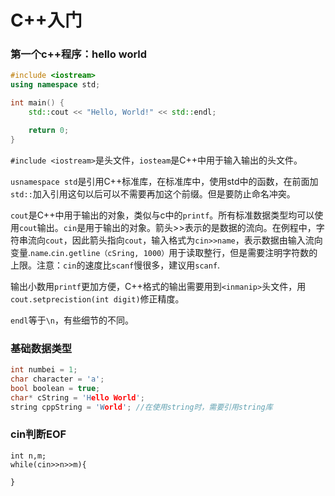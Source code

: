 # C++入门

### 第一个c++程序：hello world

```c++
#include <iostream>
using namespace std;

int main() {
    std::cout << "Hello, World!" << std::endl;

    return 0;
}

```

`#include <iostream>`是头文件，`iosteam`是C++中用于输入输出的头文件。

`usnamespace std`是引用C++标准库，在标准库中，使用std中的函数，在前面加`std::`加入引用这句以后可以不需要再加这个前缀。但是要防止命名冲突。

`cout`是C++中用于输出的对象，类似与c中的`printf`。所有标准数据类型均可以使用`cout`输出。`cin`是用于输出的对象。箭头>>表示的是数据的流向。在例程中，字符串流向`cout`，因此箭头指向`cout`，输入格式为`cin>>name`，表示数据由输入流向变量.`name`.`cin.getline（cSring, 1000）`用于读取整行，但是需要注明字符数的上限。注意：`cin`的速度比`scanf`慢很多，建议用`scanf`.

输出小数用`printf`更加方便，C++格式的输出需要用到`<inmanip>`头文件，用`cout.setprecistion(int digit)`修正精度。

`endl`等于`\n`，有些细节的不同。

### 基础数据类型

```c++
int numbei = 1;
char character = 'a';
bool boolean = true;
char* cString = 'Hello World';
string cppString = 'World'; //在使用string时，需要引用string库
```

### cin判断EOF

```
int n,m;
while(cin>>n>>m){

}
```

